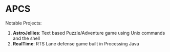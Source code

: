 # APCS
Notable Projects: <br/> 
  1. **AstroJellies**: Text based Puzzle/Adventure game using Unix commands and the shell 
  2. **RealTime**: RTS Lane defense game built in Processing Java
